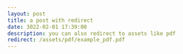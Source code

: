 ```yaml
---
layout: post
title: a post with redirect
date: 3022-02-01 17:39:00
description: you can also redirect to assets like pdf
redirect: /assets/pdf/example_pdf.pdf
---
```

